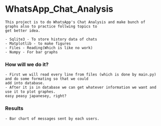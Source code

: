 
# WhatsApp_Chat_Analysis

	This project is to do WhatsApp's Chat Analysis and make bunch of  graphs also to practice follwing topics to
	get better idea.

	- Sqlite3 - To store history data of chats
	- Matplotlib - to make figures
	- Files - Reading(Which is like no work)
	- Numpy - For bar graphs

### How will we do it?
	- First we will read every line from files (which is done by main.py) and do some formating so that we could
	add into database.
	- After it is in database we can get whatever information we want and use it to plot graphes. 
	easy peasy japanesey, right?
	
### Results

	- Bar chart of messages sent by each users.
